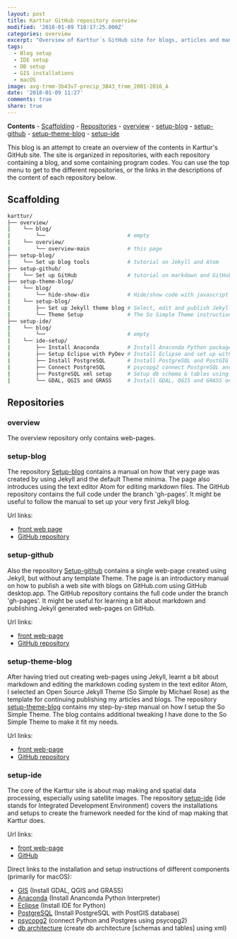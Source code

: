 ```yaml
---
layout: post
title: Karttur GitHub repository overview
modified: '2018-01-09 T18:17:25.000Z'
categories: overview
excerpt: "Overview of Karttur´s GitHub site for blogs, articles and manuals"
tags:
  - Blog setup
  - IDE setup
  - DB setup
  - GIS installations
  - macOS
image: avg-trmm-3b43v7-precip_3B43_trmm_2001-2016_A
date: '2018-01-09 11:27'
comments: true
share: true
---
```

**Contents**
\- [Scaffolding](#scaffolding)
\- [Repositories](#repositories)
  \- [overview](#overview)
  \- [setup-blog](#setup-blog)
  \- [setup-github](#setup-github)
  \- [setup-theme-blog](#setup-theme-blog)
  \- [setup-ide](#setup-ide)

This blog is an attempt to create an overview of the contents in Karttur's GitHub site. The site is organized in repositories, with each repository containing a blog, and some containing program codes. You can use the top menu to get to the different repositories, or the links in the descriptions of the content of each repository below.

## Scaffolding

```bash
karttur/
├── overview/
|    └── blog/
|        └──                          # empty
|    └── overview/
|        └── overview-main            # this page
├── setup-blog/
|    └── Set up blog tools            # tutorial on Jekyll and Atom
├── setup-github/
|    └── Set up GitHub                # tutorial on markdown and GitHub
├── setup-theme-blog/
|    └── blog/
|        └── hide-show-div            # Hide/show code with javascript
|    └── setup-blog/
|        ├── Set up Jekyll theme blog # Select, edit and publish Jekyll Theme
|        └── Theme Setup              # The So Simple Theme instructions
├── setup-ide/
|    └── blog/
|        └──                          # empty
|    └── ide-setup/     
|        ├── Install Anaconda         # Install Anaconda Python package on macOS
|        ├── Setup Eclipse with PyDev # Install Eclipse and set up with Anaconda
|        ├── Install PostgreSQL       # Install PostgreSQL and PostGIG on macOS
|        ├── Connect PostgreSQL       # psycopg2 connect PostgreSQL and Python  
|        ├── PostgreSQL xml setup     # Setup db schema & tables using xml
|        └── GDAL, QGIS and GRASS     # Install GDAL, QGIS and GRASS on macOS
```
## Repositories

### overview

The overview repository only contains web-pages.

### setup-blog

The repository [Setup-blog](https://karttur.github.io/setup-blog/) contains a manual on how that very page was created by using Jekyll and the default Theme minima. The page also introduces using the text editor <span class='app'>Atom</span> for editing markdown files. The GitHub repository contains the full code under the branch 'gh-pages'. It might be useful to follow the manual to set up your very first Jekyll blog.

Url links:
* [front web page](https://karttur.github.io/setup-blog/)
* [GitHub repository](https://github.com/karttur/setup-blog/tree/gh-pages)

### setup-github

Also the repository [Setup-github](https://karttur.github.io/setup-github/) contains a single web-page created using Jekyll, but without any template Theme. The page is an introductory manual on how to publish a web site with blogs on GitHub.com using <span class='app'>GitHub desktop.app</span>. The GitHub repository contains the full code under the branch 'gh-pages'. It might be useful for learning a bit about markdown and publishing Jekyll generated web-pages on GitHub.

Url links:
* [front web-page](https://karttur.github.io/setup-github/)
* [GitHub repository](https://github.com/karttur/setup-github/tree/gh-pages)

### setup-theme-blog

After having tried out creating web-pages using Jekyll, learnt a bit about markdown and editing the markdown coding system in the text editor Atom, I selected an Open Source Jekyll Theme (So Simple by Michael Rose) as the template for continuing publishing my articles and blogs. The repository [setup-theme-blog](https://karttur.github.io/setup-theme-blog/) contains my step-by-step manual on how I setup the So Simple Theme. The blog contains additional tweaking I have done to the So Simple Theme to make it fit my needs.

Url links:
* [front web-page](https://karttur.github.io/setup-theme-blog/)
* [GitHub repository](https://github.com/karttur/setup-theme-blog/tree/gh-pages)

### setup-ide

The core of the Karttur site is about map making and spatial data processing, especially using satellite images. The repository [setup-ide](https://karttur.github.io/setup-ide/) (ide stands for Integrated Development Environment) covers the installations and setups to create the framework needed for the kind of map making that Karttur does.

Url links:
* [front web-page](https://karttur.github.io/setup-ide/)
* [GitHub](https://github.com/karttur/setup-ide/tree/gh-pages)

Direct links to the installation and setup instructions of different components (primarily for macOS):

* [GIS](https://karttur.github.io/setup-ide/setup-ide/install-gis/) (Install GDAL, QGIS and GRASS)
* [Anaconda](https://karttur.github.io/setup-ide/setup-ide/install-anaconda/) (Install Ananconda Python Interpreter)
* [Eclipse](https://karttur.github.io/setup-ide/setup-ide/install-eclipse/) (Install IDE for Python)
* [PostgreSQL](https://karttur.github.io/setup-ide/setup-ide/install-postgres/) (Install PostgreSQL with PostGIS database)
* [psycopg2](https://karttur.github.io/setup-ide/setup-ide/connect-with-psycopg2/) (connect Python and Postgres using psycopg2)
* [db architecture](https://karttur.github.io/setup-ide/setup-ide/setup-db-karttur/) (create db architecture [schemas and tables] using xml)
